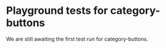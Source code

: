 # Playground tests for category-buttons
We are still awaiting the first test run for category-buttons.
